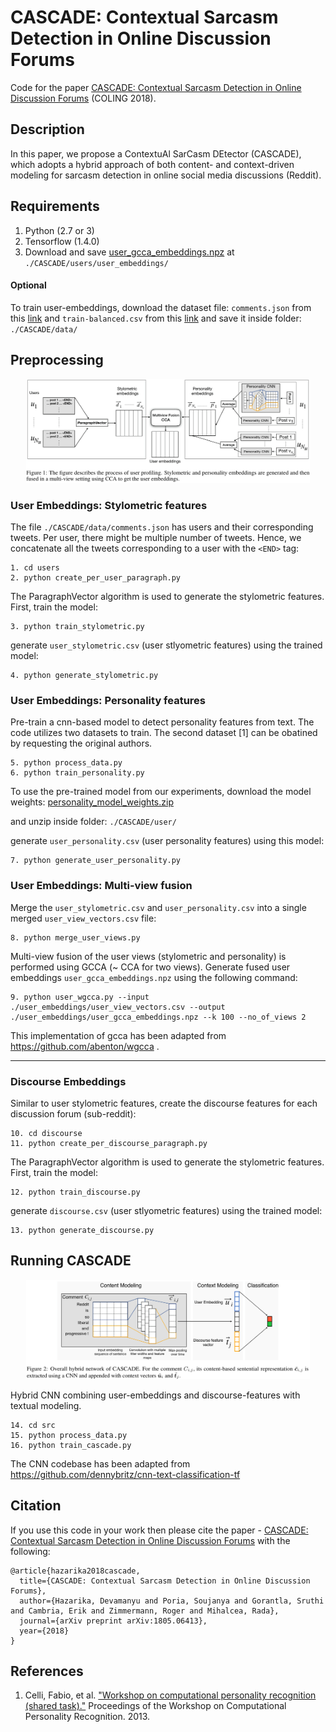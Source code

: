 # CASCADE: Contextual Sarcasm Detection in Online Discussion Forums

Code for the paper [CASCADE: Contextual Sarcasm Detection in Online Discussion Forums](https://arxiv.org/abs/1805.06413) (COLING 2018).

## Description

In this paper, we propose a ContextuAl SarCasm DEtector (CASCADE), which adopts a hybrid approach of both content- and context-driven modeling for sarcasm detection in online social media discussions (Reddit).

## Requirements
1. Python (2.7 or 3)  
2. Tensorflow (1.4.0)  
3. Download and save [user_gcca_embeddings.npz](https://drive.google.com/file/d/1mQoe_48LO67plyo98DVeCC9NabVXdm82/view?usp=sharing) at `./CASCADE/users/user_embeddings/`

#### Optional 
To train user-embeddings, download the dataset file: `comments.json` from this [link](https://drive.google.com/file/d/1ew-85sh2z3fv1yGgIwBoeIHUvP8fMnxU/view?usp=sharing) and `train-balanced.csv` from this [link](https://drive.google.com/file/d/1Rm_rtF6OvjzQCdhZqjnqrbuDBDUbZ4P1/view?usp=sharing) and save it inside folder: `./CASCADE/data/`




## Preprocessing


<p align="center">
  <img src="cca.jpg" alt = "User Embeddings" width="90%">
</p>

### User Embeddings: Stylometric features

The file `./CASCADE/data/comments.json` has users and their corresponding tweets. Per user, there might be multiple number of tweets. Hence, we concatenate all the tweets corresponding to a user with the `<END>` tag:

```
1. cd users
2. python create_per_user_paragraph.py
```

The ParagraphVector algorithm is used to generate the stylometric features. First, train the model:

```
3. python train_stylometric.py
```
generate `user_stylometric.csv` (user stlyometric features) using the trained model: 
```
4. python generate_stylometric.py
```

### User Embeddings: Personality features

Pre-train a cnn-based model to detect personality features from text. The code utilizes two datasets to train. The second dataset [1] can be obatined by requesting the original authors. 
```
5. python process_data.py
6. python train_personality.py
```
To use the pre-trained model from our experiments, download the model weights: [personality_model_weights.zip](https://drive.google.com/file/d/1KK0p6tStgaEXLtAni1u3_W2jGlq8g1Nq/view?usp=sharing)  

and unzip inside folder: `./CASCADE/user/`

generate `user_personality.csv` (user personality features) using this model:

```
7. python generate_user_personality.py
```

### User Embeddings: Multi-view fusion

Merge the `user_stylometric.csv` and `user_personality.csv` into a single merged `user_view_vectors.csv` file:
```
8. python merge_user_views.py
```
Multi-view fusion of the user views (stylometric and personality) is performed using GCCA (~ CCA for two views). Generate fused user embeddings `user_gcca_embeddings.npz` using the following command:

```
9. python user_wgcca.py --input ./user_embeddings/user_view_vectors.csv --output ./user_embeddings/user_gcca_embeddings.npz --k 100 --no_of_views 2
```
This implementation of gcca has been adapted from <https://github.com/abenton/wgcca> .

***

### Discourse Embeddings

Similar to user stylometric features, create the discourse features for each discussion forum (sub-reddit):
```
10. cd discourse
11. python create_per_discourse_paragraph.py
```
The ParagraphVector algorithm is used to generate the stylometric features. First, train the model:

```
12. python train_discourse.py
```
generate `discourse.csv` (user stlyometric features) using the trained model: 
```
13. python generate_discourse.py
```

## Running CASCADE


<p align="center">
  <img src="overall_model.jpg" alt = "Hybrid CNN" width="90%">
</p>

Hybrid CNN combining user-embeddings and discourse-features with textual modeling. 
```
14. cd src
15. python process_data.py
16. python train_cascade.py
```
The CNN codebase has been adapted from <https://github.com/dennybritz/cnn-text-classification-tf>


## Citation

If you use this code in your work then please cite the paper - [CASCADE: Contextual Sarcasm Detection in Online Discussion Forums](https://arxiv.org/abs/1805.06413) with the following:

```
@article{hazarika2018cascade,
  title={CASCADE: Contextual Sarcasm Detection in Online Discussion Forums},
  author={Hazarika, Devamanyu and Poria, Soujanya and Gorantla, Sruthi and Cambria, Erik and Zimmermann, Roger and Mihalcea, Rada},
  journal={arXiv preprint arXiv:1805.06413},
  year={2018}
}
```

## References

1. Celli, Fabio, et al. ["Workshop on computational personality recognition (shared task)."](http://www.aaai.org/ocs/index.php/ICWSM/ICWSM13/paper/download/6190/6306) Proceedings of the Workshop on Computational Personality Recognition. 2013.










